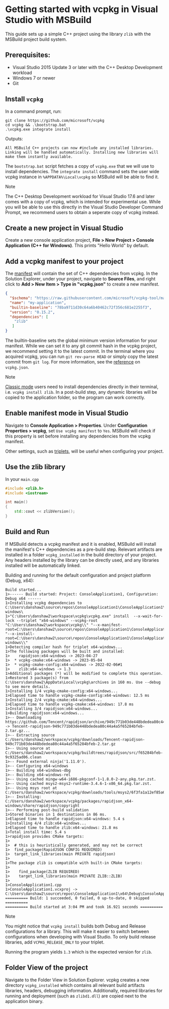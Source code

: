 # Getting started with vcpkg in Visual Studio with MSBuild

This guide sets up a simple C++ project using the library `zlib` with the MSBuild project build system.

## Prerequisites:
- Visual Studio 2015 Update 3 or later with the C++ Desktop Development workload
- Windows 7 or newer
- Git

## Install `vcpkg`

In a command prompt, run:
```
git clone https://github.com/microsoft/vcpkg
cd vcpkg && .\bootstrap.bat
.\vcpkg.exe integrate install
```
Outputs:
```
All MSBuild C++ projects can now #include any installed libraries. Linking will be handled automatically. Installing new libraries will make them instantly available.
```

The `bootstrap.bat` script fetches a copy of `vcpkg.exe` that we will use to install dependencies. The `integrate install` command sets the user wide vcpkg instance in `%APPDATA%\Local\vcpkg` so MSBuild will be able to find it.

> [!NOTE]
> The C++ Desktop Development workload for Visual Studio 17.6 and later comes with a copy of vcpkg, which is intended for experimental use. While you will be able to use this directly in the Visual Studio Developer Command Prompt, we recommend users to obtain a seperate copy of vcpkg instead.

## Create a new project in Visual Studio

Create a new console application project, **File > New Project > Console Application (C++ for Windows)**. This prints "Hello World" by default.

## Add a vcpkg manifest to your project

The [manifest](./manifest.md) will contain the set of C++ dependencies from vcpkg. In the Solution Explorer, under your project, navigate to **Source Files**, and right click to **Add > New Item > Type in "vcpkg.json"** to create a new manifest.

```json
{
  "$schema": "https://raw.githubusercontent.com/microsoft/vcpkg-tool/main/docs/vcpkg.schema.json",
  "name": "my-application",
  "builtin-baseline": "78ba9711d30c64a6b40462c72f356c681e2255f3",
  "version": "0.15.2",
  "dependencies": [
    "zlib"
   ]
}
```

The builtin-baseline sets the global minimum version information for your manifest. While we can set it to any git commit hash in the vcpkg project, we recommend setting it to the latest commit. In the terminal where you acquired vcpkg, you can run `git rev-parse HEAD` or simply copy the latest commit from `git log`. For more information, see the [reference](../reference/vcpkg-json.md) on `vcpkg.json`. 

> [!NOTE]
> [Classic mode](./classic-mode.md) users need to install dependencies directly in their terminal, i.e. `vcpkg install zlib`. In a post-build step, any dynamic libraries will be copied to the application folder, so the program can work correctly.

## Enable manifest mode in Visual Studio

Navigate to **Console Application > Properties**. Under **Configuration Properties > vcpkg**, set `Use vcpkg manifest` to `Yes`. MSBuild will check if this property is set before installing any dependencies from the vcpkg manifest.

Other settings, such as [triplets](./triplet.md), will be useful when configuring your project. 

## Use the zlib library

In your `main.cpp`
```cpp
#include <zlib.h>
#include <iostream>

int main()
{
    std::cout << zlibVersion();
}
```

## Build and Run

If MSBuild detects a vcpkg manifest and it is enabled, MSBuild will install the manifest's C++ dependencies as a pre-build step. Relevant artifacts are installed in a folder `vcpkg_installed` in the build directory of your project. Any headers installed by the library can be directly used, and any libraries installed will be automatically linked.

Building and running for the default configuration and project platform (Debug, x64):

```
Build started...
1>------ Build started: Project: ConsoleApplication1, Configuration: Debug x64 ------
1>Installing vcpkg dependencies to C:\Users\danshaw2\source\repos\ConsoleApplication1\ConsoleApplication1\vcpkg_installed\x64-windows\
1>"C:\Users\danshaw2\workspace\vcpkg\vcpkg.exe" install  --x-wait-for-lock --triplet "x64-windows" --vcpkg-root "C:\Users\danshaw2\workspace\vcpkg\\" "--x-manifest-root=C:\Users\danshaw2\source\repos\ConsoleApplication1\ConsoleApplication1\\" "--x-install-root=C:\Users\danshaw2\source\repos\ConsoleApplication1\ConsoleApplication1\vcpkg_installed\x64-windows\\"
1>Detecting compiler hash for triplet x64-windows...
1>The following packages will be built and installed:
1>    rapidjson:x64-windows -> 2023-04-27
1>  * vcpkg-cmake:x64-windows -> 2023-05-04
1>  * vcpkg-cmake-config:x64-windows -> 2022-02-06#1
1>    zlib:x64-windows -> 1.3
1>Additional packages (*) will be modified to complete this operation.
1>Restored 3 package(s) from C:\Users\danshaw2\AppData\Local\vcpkg\archives in 160 ms. Use --debug to see more details.
1>Installing 1/4 vcpkg-cmake-config:x64-windows...
1>Elapsed time to handle vcpkg-cmake-config:x64-windows: 12.5 ms
1>Installing 2/4 vcpkg-cmake:x64-windows...
1>Elapsed time to handle vcpkg-cmake:x64-windows: 17.8 ms
1>Installing 3/4 rapidjson:x64-windows...
1>Building rapidjson:x64-windows...
1>-- Downloading https://github.com/Tencent/rapidjson/archive/949c771b03de448bdedea80c44a4a5f65284bfeb.tar.gz -> Tencent-rapidjson-949c771b03de448bdedea80c44a4a5f65284bfeb-2.tar.gz...
1>-- Extracting source C:/Users/danshaw2/workspace/vcpkg/downloads/Tencent-rapidjson-949c771b03de448bdedea80c44a4a5f65284bfeb-2.tar.gz
1>-- Using source at C:/Users/danshaw2/workspace/vcpkg/buildtrees/rapidjson/src/f65284bfeb-9c9325ad06.clean
1>-- Found external ninja('1.11.0').
1>-- Configuring x64-windows
1>-- Building x64-windows-dbg
1>-- Building x64-windows-rel
1>-- Using cached mingw-w64-i686-pkgconf-1~1.8.0-2-any.pkg.tar.zst.
1>-- Using cached msys2-msys2-runtime-3.4.6-1-x86_64.pkg.tar.zst.
1>-- Using msys root at C:/Users/danshaw2/workspace/vcpkg/downloads/tools/msys2/6f3fa1a12ef85a6f
1>-- Installing: C:/Users/danshaw2/workspace/vcpkg/packages/rapidjson_x64-windows/share/rapidjson/copyright
1>-- Performing post-build validation
1>Stored binaries in 1 destinations in 86 ms.
1>Elapsed time to handle rapidjson:x64-windows: 5.4 s
1>Installing 4/4 zlib:x64-windows...
1>Elapsed time to handle zlib:x64-windows: 21.8 ms
1>Total install time: 5.4 s
1>rapidjson provides CMake targets:
1>
1>  # this is heuristically generated, and may not be correct
1>  find_package(RapidJSON CONFIG REQUIRED)
1>  target_link_libraries(main PRIVATE rapidjson)
1>
1>The package zlib is compatible with built-in CMake targets:
1>
1>    find_package(ZLIB REQUIRED)
1>    target_link_libraries(main PRIVATE ZLIB::ZLIB)
1>
1>ConsoleApplication1.cpp
1>ConsoleApplication1.vcxproj -> C:\Users\danshaw2\source\repos\ConsoleApplication1\x64\Debug\ConsoleApplication1.exe
========== Build: 1 succeeded, 0 failed, 0 up-to-date, 0 skipped ==========
========== Build started at 3:04 PM and took 16.921 seconds ==========
```

> [!NOTE]
> You might notice that `vcpkg install` builds both Debug and Release configurations for a library. This will make it easier to switch between configurations when developing with Visual Studio. To only build release libraries, add `VCPKG_RELEASE_ONLY` to your triplet.

Running the program yields `1.3` which is the expected version for `zlib`.

## Folder View of the project

Navigate to the Folder View in Solution Explorer. vcpkg creates a new directory `vcpkg_installed` which contains all relevant build artifacts libraries, headers, debugging information. Additionally, required libraries for running and deployment (such as `zlibd1.dll`) are copied next to the application binary.
